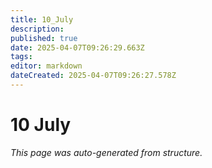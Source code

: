 ```yaml
---
title: 10_July
description: 
published: true
date: 2025-04-07T09:26:29.663Z
tags: 
editor: markdown
dateCreated: 2025-04-07T09:26:27.578Z
---
```


# 10 July

*This page was auto-generated from structure.*